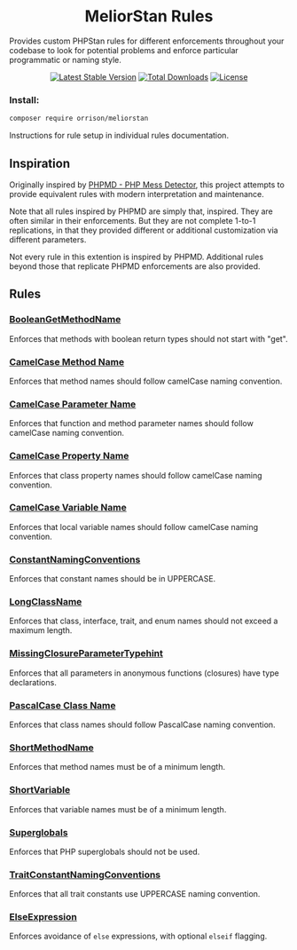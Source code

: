 <h1 align="center">MeliorStan Rules</h1>

Provides custom PHPStan rules for different enforcements throughout your codebase to look for potential problems and enforce particular programmatic or naming style.

<p align="center">
	<a href="https://packagist.org/packages/Orrison/MeliorStan"><img src="https://poser.pugx.org/Orrison/MeliorStan/v/stable" alt="Latest Stable Version"></a>
	<a href="https://packagist.org/packages/Orrison/MeliorStan/stats"><img src="https://poser.pugx.org/Orrison/MeliorStan/downloads" alt="Total Downloads"></a>
	<a href="https://choosealicense.com/licenses/mit/"><img src="https://poser.pugx.org/Orrison/MeliorStan/license" alt="License"></a>
</p>

### Install:

```bash
composer require orrison/meliorstan
```

Instructions for rule setup in individual rules documentation.

## Inspiration

Originally inspired by <a href="https://phpmd.org/" target="_blank">PHPMD - PHP Mess Detector</a>, this project attempts to provide equivalent rules with modern interpretation and maintenance.

Note that all rules inspired by PHPMD are simply that, inspired. They are often similar in their enforcements. But they are not complete 1-to-1 replications, in that they provided different or additional customization via different parameters.

Not every rule in this extention is inspired by PHPMD. Additional rules beyond those that replicate PHPMD enforcements are also provided.

## Rules

### [BooleanGetMethodName](docs/BooleanGetMethodName.md)

Enforces that methods with boolean return types should not start with "get".

### [CamelCase Method Name](docs/CamelCaseMethodName.md)

Enforces that method names should follow camelCase naming convention.

### [CamelCase Parameter Name](docs/CamelCaseParameterName.md)

Enforces that function and method parameter names should follow camelCase naming convention.

### [CamelCase Property Name](docs/CamelCasePropertyName.md)

Enforces that class property names should follow camelCase naming convention.

### [CamelCase Variable Name](docs/CamelCaseVariableName.md)

Enforces that local variable names should follow camelCase naming convention.

### [ConstantNamingConventions](docs/ConstantNamingConventions.md)

Enforces that constant names should be in UPPERCASE.

### [LongClassName](docs/LongClassName.md)

Enforces that class, interface, trait, and enum names should not exceed a maximum length.

### [MissingClosureParameterTypehint](docs/MissingClosureParameterTypehint.md)

Enforces that all parameters in anonymous functions (closures) have type declarations.

### [PascalCase Class Name](docs/PascalCaseClassName.md)

Enforces that class names should follow PascalCase naming convention.

### [ShortMethodName](docs/ShortMethodName.md)

Enforces that method names must be of a minimum length.

### [ShortVariable](docs/ShortVariable.md)

Enforces that variable names must be of a minimum length.

### [Superglobals](docs/Superglobals.md)

Enforces that PHP superglobals should not be used.

### [TraitConstantNamingConventions](docs/TraitConstantNamingConventions.md)

Enforces that all trait constants use UPPERCASE naming convention.

### [ElseExpression](docs/ElseExpression.md)

Enforces avoidance of `else` expressions, with optional `elseif` flagging.
